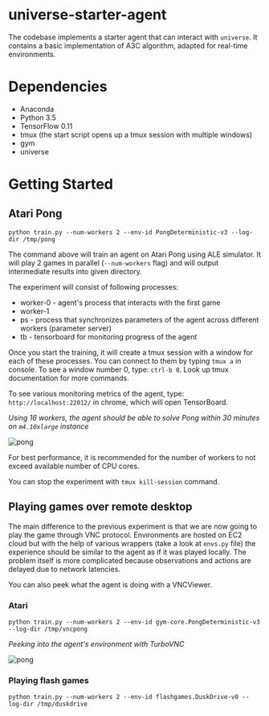 # universe-starter-agent

The codebase implements a starter agent that can interact with `universe`.
It contains a basic implementation of A3C algorithm, adapted for real-time environments.

# Dependencies

* Anaconda
* Python 3.5
* TensorFlow 0.11
* tmux (the start script opens up a tmux session with multiple windows)
* gym
* universe

# Getting Started

## Atari Pong

`python train.py --num-workers 2 --env-id PongDeterministic-v3 --log-dir /tmp/pong`

The command above will train an agent on Atari Pong using ALE simulator.
It will play 2 games in parallel (`--num-workers` flag) and will output intermediate results into given directory.

The experiment will consist of following processes:
* worker-0 - agent's process that interacts with the first game
* worker-1
* ps - process that synchronizes parameters of the agent across different workers (parameter server)
* tb - tensorboard for monitoring progress of the agent

Once you start the training, it will create a tmux session with a window for each of these processes. You can connect to them by typing `tmux a` in console.
To see a window number 0, type: `ctrl-b 0`. Look up tmux documentation for more commands.

To see various monitoring metrics of the agent, type: `http://localhost:22012/` in chrome, which will open TensorBoard.

_Using 16 workers, the agent should be able to solve Pong within 30 minutes on `m4.10xlarge` instance_

![pong](https://github.com/openai/universe-starter-agent/raw/master/imgs/tb_pong.png "Pong")

For best performance, it is recommended for the number of workers to not exceed available number of CPU cores.

You can stop the experiment with `tmux kill-session` command.

## Playing games over remote desktop

The main difference to the previous experiment is that we are now going to play the game through VNC protocol.
Environments are hosted on EC2 cloud but with the help of various wrappers (take a look at `envs.py` file)
the experience should be similar to the agent as if it was played locally. The problem itself is more complicated
because observations and actions are delayed due to network latencies.

You can also peek what the agent is doing with a VNCViewer.

### Atari

`python train.py --num-workers 2 --env-id gym-core.PongDeterministic-v3 --log-dir /tmp/vncpong`

_Peeking into the agent's environment with TurboVNC_

![pong](https://github.com/openai/universe-starter-agent/raw/master/imgs/vnc_pong.png "Pong over VNC")

### Playing flash games

`python train.py --num-workers 2 --env-id flashgames.DuskDrive-v0 --log-dir /tmp/duskdrive`

